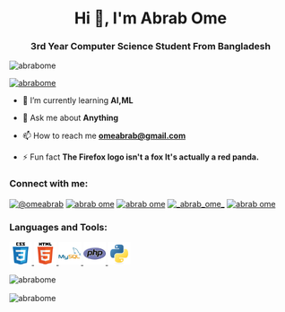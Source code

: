 <h1 align="center">Hi 👋, I'm Abrab Ome</h1>
<h3 align="center">3rd Year Computer Science Student From Bangladesh</h3>

<p align="left"> <img src="https://komarev.com/ghpvc/?username=abrabome&label=Profile%20views&color=0e75b6&style=flat" alt="abrabome" /> </p>

<p align="left"> <a href="https://github.com/ryo-ma/github-profile-trophy"><img src="https://github-profile-trophy.vercel.app/?username=abrabome" alt="abrabome" /></a> </p>

- 🌱 I’m currently learning **AI,ML**

- 💬 Ask me about **Anything**

- 📫 How to reach me **omeabrab@gmail.com**

- ⚡ Fun fact **The Firefox logo isn't a fox It's actually a red panda.**

<h3 align="left">Connect with me:</h3>
<p align="left">
<a href="https://twitter.com/@omeabrab" target="blank"><img align="center" src="https://raw.githubusercontent.com/rahuldkjain/github-profile-readme-generator/master/src/images/icons/Social/twitter.svg" alt="@omeabrab" height="30" width="40" /></a>
<a href="https://linkedin.com/in/abrab ome" target="blank"><img align="center" src="https://raw.githubusercontent.com/rahuldkjain/github-profile-readme-generator/master/src/images/icons/Social/linked-in-alt.svg" alt="abrab ome" height="30" width="40" /></a>
<a href="https://fb.com/abrab ome" target="blank"><img align="center" src="https://raw.githubusercontent.com/rahuldkjain/github-profile-readme-generator/master/src/images/icons/Social/facebook.svg" alt="abrab ome" height="30" width="40" /></a>
<a href="https://instagram.com/_abrab_ome_" target="blank"><img align="center" src="https://raw.githubusercontent.com/rahuldkjain/github-profile-readme-generator/master/src/images/icons/Social/instagram.svg" alt="_abrab_ome_" height="30" width="40" /></a>
<a href="https://www.youtube.com/c/abrab ome" target="blank"><img align="center" src="https://raw.githubusercontent.com/rahuldkjain/github-profile-readme-generator/master/src/images/icons/Social/youtube.svg" alt="abrab ome" height="30" width="40" /></a>
</p>

<h3 align="left">Languages and Tools:</h3>
<p align="left"> <a href="https://www.w3schools.com/css/" target="_blank" rel="noreferrer"> <img src="https://raw.githubusercontent.com/devicons/devicon/master/icons/css3/css3-original-wordmark.svg" alt="css3" width="40" height="40"/> </a> <a href="https://www.w3.org/html/" target="_blank" rel="noreferrer"> <img src="https://raw.githubusercontent.com/devicons/devicon/master/icons/html5/html5-original-wordmark.svg" alt="html5" width="40" height="40"/> </a> <a href="https://www.mysql.com/" target="_blank" rel="noreferrer"> <img src="https://raw.githubusercontent.com/devicons/devicon/master/icons/mysql/mysql-original-wordmark.svg" alt="mysql" width="40" height="40"/> </a> <a href="https://www.php.net" target="_blank" rel="noreferrer"> <img src="https://raw.githubusercontent.com/devicons/devicon/master/icons/php/php-original.svg" alt="php" width="40" height="40"/> </a> <a href="https://www.python.org" target="_blank" rel="noreferrer"> <img src="https://raw.githubusercontent.com/devicons/devicon/master/icons/python/python-original.svg" alt="python" width="40" height="40"/> </a> </p>

<p><img align="center" src="https://github-readme-stats.vercel.app/api/top-langs?username=abrabome&show_icons=true&locale=en&layout=compact" alt="abrabome" /></p>

<p><img align="center" src="https://github-readme-streak-stats.herokuapp.com/?user=abrabome&" alt="abrabome" /></p>
